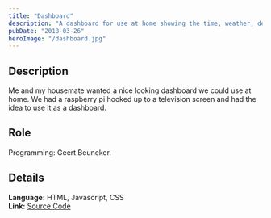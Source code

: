 ```yaml
---
title: "Dashboard"
description: "A dashboard for use at home showing the time, weather, departure times, the news and some links."
pubDate: "2018-03-26"
heroImage: "/dashboard.jpg"
---
```


## Description

Me and my housemate wanted a nice looking dashboard we could use at home. We had a raspberry pi hooked up to a television screen and had the idea to use it as a dashboard.

## Role

Programming: Geert Beuneker.

## Details


**Language:** HTML, Javascript, CSS  
**Link:** [Source Code](https://drive.google.com/uc?export=download&id=1NzKGJNaSIgxqrM7JMBYyPe9seDVzvN8g)
